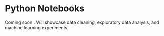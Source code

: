 # Python Notebooks

Coming soon : Will showcase data cleaning, exploratory data analysis, and machine learning experiments.
